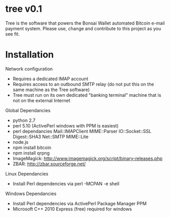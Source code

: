 tree v0.1
====

Tree is the software that powers the Bonsai Wallet automated Bitcoin e-mail payment system. Please use, change and contribute to this project as you see fit.

Installation
====

Network configuration
* Requires a dedicated IMAP account
* Requires access to an outbound SMTP relay (do not put this on the same machine as the Tree software)
* Tree must run on its own dedicated "banking terminal" machine that is not on the external Internet

Global Dependancies
* python 2.7
* perl 5.10 (ActivePerl windows with PPM is easiest)
* perl dependancies
  Mail::IMAPClient
  MIME::Parser
  IO::Socket::SSL
  Digest::SHA3
  Net::SMTP
  MIME::Lite
* node.js
* npm install bitcoin
* npm install qrpng
* ImageMagick: http://www.imagemagick.org/script/binary-releases.php
* ZBAR: http://zbar.sourceforge.net/

Linux Dependancies
* Install Perl dependencies via perl -MCPAN -e shell

Windows Dependancies
* Install Perl dependencies via ActivePerl Package Manager PPM
* Microsoft C++ 2010 Express (free) required for windows
